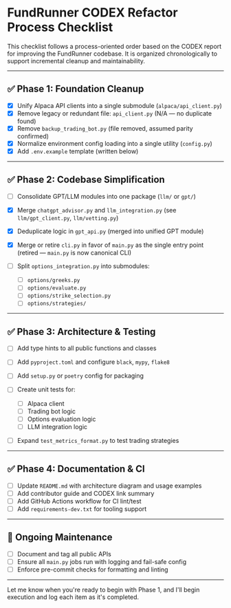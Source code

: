 # FundRunner CODEX Refactor Process Checklist

This checklist follows a process-oriented order based on the CODEX report for improving the FundRunner codebase. It is organized chronologically to support incremental cleanup and maintainability.

---

## ✅ Phase 1: Foundation Cleanup

- [x] Unify Alpaca API clients into a single submodule (`alpaca/api_client.py`)
- [x] Remove legacy or redundant file: `api_client.py` (N/A — no duplicate found)
- [x] Remove `backup_trading_bot.py` (file removed, assumed parity confirmed)
- [x] Normalize environment config loading into a single utility (`config.py`)
- [x] Add `.env.example` template (written below)

---

## ✅ Phase 2: Codebase Simplification

- [ ] Consolidate GPT/LLM modules into one package (`llm/` or `gpt/`)

- [x] Merge `chatgpt_advisor.py` and `llm_integration.py` (see `llm/gpt_client.py`, `llm/vetting.py`)
- [x] Deduplicate logic in `gpt_api.py` (merged into unified GPT module)
- [x] Merge or retire `cli.py` in favor of `main.py` as the single entry point (retired — `main.py` is now canonical CLI)
- [ ] Split `options_integration.py` into submodules:

  - [ ] `options/greeks.py`
  - [ ] `options/evaluate.py`
  - [ ] `options/strike_selection.py`
  - [ ] `options/strategies/`

---

## ✅ Phase 3: Architecture & Testing

- [ ] Add type hints to all public functions and classes
- [ ] Add `pyproject.toml` and configure `black`, `mypy`, `flake8`
- [ ] Add `setup.py` or `poetry` config for packaging
- [ ] Create unit tests for:

  - [ ] Alpaca client
  - [ ] Trading bot logic
  - [ ] Options evaluation logic
  - [ ] LLM integration logic

- [ ] Expand `test_metrics_format.py` to test trading strategies

---

## ✅ Phase 4: Documentation & CI

- [ ] Update `README.md` with architecture diagram and usage examples
- [ ] Add contributor guide and CODEX link summary
- [ ] Add GitHub Actions workflow for CI lint/test
- [ ] Add `requirements-dev.txt` for tooling support

---

## 🔄 Ongoing Maintenance

- [ ] Document and tag all public APIs
- [ ] Ensure all `main.py` jobs run with logging and fail-safe config
- [ ] Enforce pre-commit checks for formatting and linting

---

Let me know when you're ready to begin with Phase 1, and I'll begin execution and log each item as it's completed.
